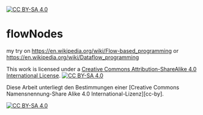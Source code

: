 [![CC BY-SA 4.0][cc-by-sa-shield]][cc-by-sa]

# flowNodes
my try on https://en.wikipedia.org/wiki/Flow-based_programming or https://en.wikipedia.org/wiki/Dataflow_programming



This work is licensed under a
[Creative Commons Attribution-ShareAlike 4.0 International License][cc-by-sa].
[![CC BY-SA 4.0][cc-by-sa-image]][cc-by-sa]


[cc-by-sa]: http://creativecommons.org/licenses/by-sa/4.0/
[cc-by-sa-image]: https://licensebuttons.net/l/by-sa/4.0/88x31.png
[cc-by-sa-shield]: https://img.shields.io/badge/License-CC%20BY--SA%204.0-lightgrey.svg

Diese Arbeit unterliegt den Bestimmungen einer
[Creative Commons Namensnennung-Share Alike 4.0 International-Lizenz][cc-by].

[![CC BY-SA 4.0][cc-by-sa-image]][cc-by-sa]

[cc-by-sa]: http://creativecommons.org/licenses/by-sa/4.0/deed.de
[cc-by-sa-image]: https://licensebuttons.net/l/by-sa/4.0/88x31.png
[cc-by-sa-shield]: https://img.shields.io/badge/License-CC%20BY--SA%204.0-lightgrey.svg
